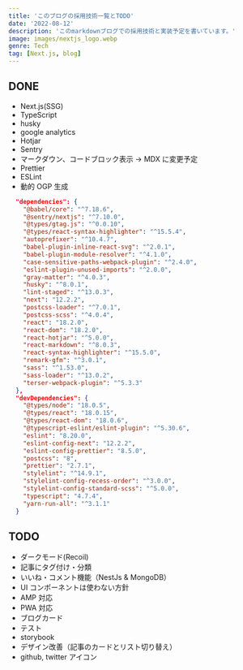 ```yaml
---
title: 'このブログの採用技術一覧とTODO'
date: '2022-08-12'
description: 'このmarkdownブログでの採用技術と実装予定を書いています。'
image: images/nextjs_logo.webp
genre: Tech
tag: [Next.js, blog]
---
```


## DONE

- Next.js(SSG)
- TypeScript
- husky
- google analytics
- Hotjar
- Sentry
- マークダウン、コードブロック表示 → MDX に変更予定
- Prettier
- ESLint
- 動的 OGP 生成

```json:package.json
  "dependencies": {
    "@babel/core": "^7.18.6",
    "@sentry/nextjs": "^7.10.0",
    "@types/gtag.js": "^0.0.10",
    "@types/react-syntax-highlighter": "^15.5.4",
    "autoprefixer": "^10.4.7",
    "babel-plugin-inline-react-svg": "^2.0.1",
    "babel-plugin-module-resolver": "^4.1.0",
    "case-sensitive-paths-webpack-plugin": "^2.4.0",
    "eslint-plugin-unused-imports": "^2.0.0",
    "gray-matter": "^4.0.3",
    "husky": "^8.0.1",
    "lint-staged": "^13.0.3",
    "next": "12.2.2",
    "postcss-loader": "^7.0.1",
    "postcss-scss": "^4.0.4",
    "react": "18.2.0",
    "react-dom": "18.2.0",
    "react-hotjar": "^5.0.0",
    "react-markdown": "^8.0.3",
    "react-syntax-highlighter": "^15.5.0",
    "remark-gfm": "^3.0.1",
    "sass": "^1.53.0",
    "sass-loader": "^13.0.2",
    "terser-webpack-plugin": "^5.3.3"
  },
  "devDependencies": {
    "@types/node": "18.0.5",
    "@types/react": "18.0.15",
    "@types/react-dom": "18.0.6",
    "@typescript-eslint/eslint-plugin": "^5.30.6",
    "eslint": "8.20.0",
    "eslint-config-next": "12.2.2",
    "eslint-config-prettier": "8.5.0",
    "postcss": "8",
    "prettier": "2.7.1",
    "stylelint": "^14.9.1",
    "stylelint-config-recess-order": "^3.0.0",
    "stylelint-config-standard-scss": "^5.0.0",
    "typescript": "4.7.4",
    "yarn-run-all": "^3.1.1"
  }
```

## TODO

- ダークモード(Recoil)
- 記事にタグ付け・分類
- いいね・コメント機能（NestJs & MongoDB）
- UI コンポーネントは使わない方針
- AMP 対応
- PWA 対応
- ブログカード
- テスト
- storybook
- デザイン改善（記事のカードとリスト切り替え）
- github, twitter アイコン

